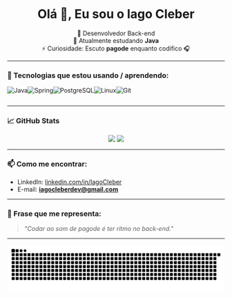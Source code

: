 <h1 align="center">Olá 👋, Eu sou o Iago Cleber</h1>

<p align="center">
  🔭 Desenvolvedor Back-end <br>
  🌱 Atualmente estudando <strong>Java</strong> <br>
  ⚡ Curiosidade: Escuto <strong>pagode</strong> enquanto codifico 🎧
</p>

---

### 🚀 Tecnologias que estou usando / aprendendo:
<div style="display: flex; flex-wrap: wrap;">
  <img height="30" src="https://cdn.jsdelivr.net/gh/devicons/devicon/icons/java/java-original.svg" alt="Java" />
  <img height="30" src="https://cdn.jsdelivr.net/gh/devicons/devicon/icons/spring/spring-original.svg" alt="Spring" />
  <img height="30" src="https://cdn.jsdelivr.net/gh/devicons/devicon/icons/postgresql/postgresql-original.svg" alt="PostgreSQL" />
  <img height="30" src="https://cdn.jsdelivr.net/gh/devicons/devicon/icons/linux/linux-original.svg" alt="Linux" />
  <img height="30" src="https://cdn.jsdelivr.net/gh/devicons/devicon/icons/git/git-original.svg" alt="Git" />
</div>

---

### 📈 GitHub Stats
<div align="center">
  <img height="150em" src="https://github-readme-stats.vercel.app/api?username=iagocdev&show_icons=true&theme=dracula&include_all_commits=true&count_private=true"/>
  <img height="150em" src="https://github-readme-stats.vercel.app/api/top-langs/?username=iagocdev&layout=compact&langs_count=7&theme=dracula"/>
</div>

---

### 📫 Como me encontrar:
- LinkedIn: [linkedin.com/in/IagoCleber](https://www.linkedin.com/in/iagocleber/)
- E-mail: **iagocleberdev@gmail.com**

---

### 💬 Frase que me representa:
> _"Codar ao som de pagode é ter ritmo no back-end."_

---
![snake gif](https://github.com/iagocdev/iagocdev/blob/output/github-contribution-grid-snake.svg)


